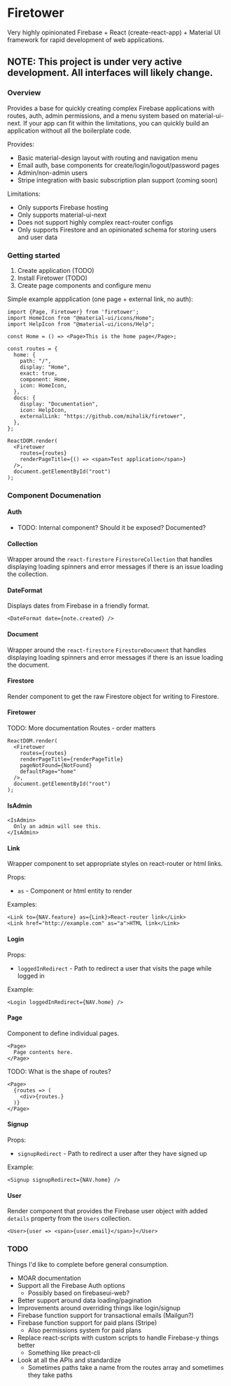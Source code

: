 # Firetower

Very highly opinionated Firebase + React (create-react-app) + Material UI framework for rapid development of web applications.

## NOTE: This project is under very active development. All interfaces will likely change.

### Overview

Provides a base for quickly creating complex Firebase applications with routes, auth, admin permissions, and a menu system based on material-ui-next. If your app can fit within the limitations, you can quickly build an application without all the boilerplate code.

Provides:

* Basic material-design layout with routing and navigation menu
* Email auth, base components for create/login/logout/password pages
* Admin/non-admin users
* Stripe integration with basic subscription plan support (coming soon)

Limitations:

* Only supports Firebase hosting
* Only supports material-ui-next
* Does not support highly complex react-router configs
* Only supports Firestore and an opinionated schema for storing users and user data

### Getting started

1.  Create application (TODO)
2.  Install Firetower (TODO)
3.  Create page components and configure menu

Simple example appplication (one page + external link, no auth):

```
import {Page, Firetower} from 'firetower';
import HomeIcon from "@material-ui/icons/Home";
import HelpIcon from "@material-ui/icons/Help";

const Home = () => <Page>This is the home page</Page>;

const routes = {
  home: {
    path: "/",
    display: "Home",
    exact: true,
    component: Home,
    icon: HomeIcon,
  },
  docs: {
    display: "Documentation",
    icon: HelpIcon,
    externalLink: "https://github.com/mihalik/firetower",
  },
};

ReactDOM.render(
  <Firetower
    routes={routes}
    renderPageTitle={() => <span>Test application</span>}
  />,
  document.getElementById("root")
);
```

### Component Documenation

#### Auth

* TODO: Internal component? Should it be exposed? Documented?

#### Collection

Wrapper around the `react-firestore` `FirestoreCollection` that handles displaying loading spinners and error messages if there is an issue loading the collection.

#### DateFormat

Displays dates from Firebase in a friendly format.

```
<DateFormat date={note.created} />
```

#### Document

Wrapper around the `react-firestore` `FirestoreDocument` that handles displaying loading spinners and error messages if there is an issue loading the document.

#### Firestore

Render component to get the raw Firestore object for writing to Firestore.

#### Firetower

TODO: More documentation
Routes - order matters

```
ReactDOM.render(
  <Firetower
    routes={routes}
    renderPageTitle={renderPageTitle}
    pageNotFound={NotFound}
    defaultPage="home"
  />,
  document.getElementById("root")
);
```

#### IsAdmin

```
<IsAdmin>
  Only an admin will see this.
</IsAdmin>
```

#### Link

Wrapper component to set appropriate styles on react-router or html links.

Props:

* `as` - Component or html entity to render

Examples:

```
<Link to={NAV.feature} as={Link}>React-router link</Link>
<Link href="http://example.com" as="a">HTML link</Link>
```

#### Login

Props:

* `loggedInRedirect` - Path to redirect a user that visits the page while logged in

Example:

```
<Login loggedInRedirect={NAV.home} />
```

#### Page

Component to define individual pages.

```
<Page>
  Page contents here.
</Page>
```

TODO: What is the shape of routes?

```
<Page>
  {routes => (
    <div>{routes.}
  )}
</Page>
```

#### Signup

Props:

* `signupRedirect` - Path to redirect a user after they have signed up

Example:

```
<Signup signupRedirect={NAV.home} />
```

#### User

Render component that provides the Firebase user object with added `details` property from the `Users` collection.

```
<User>{user => <span>{user.email}</span>}</User>
```

### TODO

Things I'd like to complete before general consumption.

* MOAR documentation
* Support all the Firebase Auth options
  * Possibly based on firebaseui-web?
* Better support around data loading/pagination
* Improvements around overriding things like login/signup
* Firebase function support for transactional emails (Mailgun?)
* Firebase function support for paid plans (Stripe)
  * Also permissions system for paid plans
* Replace react-scripts with custom scripts to handle Firebase-y things better
  * Something like preact-cli
* Look at all the APIs and standardize
  * Sometimes paths take a name from the routes array and sometimes they take paths
